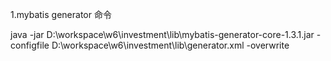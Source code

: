 1.mybatis generator 命令

java -jar D:\workspace\w6\investment\lib\mybatis-generator-core-1.3.1.jar -configfile D:\workspace\w6\investment\lib\generator.xml -overwrite
